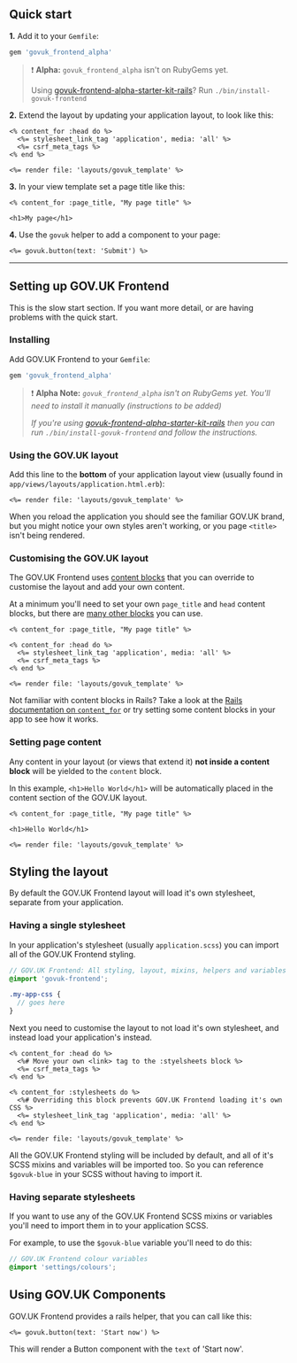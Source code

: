 ## Quick start

**1.** Add it to your `Gemfile`:

```ruby
gem 'govuk_frontend_alpha'
```

> ❗️ __Alpha:__ `govuk_frontend_alpha` isn't on RubyGems yet.
>
> Using [govuk-frontend-alpha-starter-kit-rails](https://github.com/alphagov/govuk-frontend-alpha-starter-kit-rails)? Run `./bin/install-govuk-frontend`

**2.** Extend the layout by updating your application layout, to look like this:

```erb
<% content_for :head do %>
  <%= stylesheet_link_tag 'application', media: 'all' %>
  <%= csrf_meta_tags %>
<% end %>

<%= render file: 'layouts/govuk_template' %>
```

**3.** In your view template set a page title like this:

```erb
<% content_for :page_title, "My page title" %>

<h1>My page</h1>
```

**4.** Use the `govuk` helper to add a component to your page:

```erb
<%= govuk.button(text: 'Submit') %>
```

---

## Setting up GOV.UK Frontend

This is the slow start section. If you want more detail, or are having problems with the quick start.

### Installing

Add GOV.UK Frontend to your `Gemfile`:

```ruby
gem 'govuk_frontend_alpha'
```

> ❗️ __Alpha Note:__ *`govuk_frontend_alpha` isn't on RubyGems yet. You'll need to install it manually (instructions to be added)*
>
> *If you're using [govuk-frontend-alpha-starter-kit-rails](https://github.com/alphagov/govuk-frontend-alpha-starter-kit-rails) then you can run `./bin/install-govuk-frontend` and follow the instructions.*

### Using the GOV.UK layout

Add this line to the **bottom** of your application layout view (usually found in `app/views/layouts/application.html.erb`):

```erb
<%= render file: 'layouts/govuk_template' %>
```

When you reload the application you should see the familiar GOV.UK brand, but you might notice your own styles aren't working, or you page `<title>` isn't being rendered.

### Customising the GOV.UK layout


The GOV.UK Frontend uses [content blocks](http://guides.rubyonrails.org/layouts_and_rendering.html#using-the-content-for-method) that you can override to customise the layout and add your own content.

At a minimum you'll need to set your own `page_title` and `head` content blocks, but there are [many other blocks](docs/template-block.md) you can use.

```erb
<% content_for :page_title, "My page title" %>

<% content_for :head do %>
  <%= stylesheet_link_tag 'application', media: 'all' %>
  <%= csrf_meta_tags %>
<% end %>

<%= render file: 'layouts/govuk_template' %>
```

Not familiar with content blocks in Rails? Take a look at the [Rails documentation on `content_for`](http://guides.rubyonrails.org/layouts_and_rendering.html#using-the-content-for-method) or try setting some content blocks in your app to see how it works.

### Setting page content
Any content in your layout (or views that extend it) **not inside a content block** will be yielded to the `content` block.

In this example, `<h1>Hello World</h1>` will be automatically placed in the content section of the GOV.UK layout.

```erb
<% content_for :page_title, "My page title" %>

<h1>Hello World</h1>

<%= render file: 'layouts/govuk_template' %>
```

## Styling the layout

By default the GOV.UK Frontend layout will load it's own  stylesheet, separate from your application.

### Having a single stylesheet

In your application's stylesheet (usually `application.scss`) you can import all of the GOV.UK Frontend styling.

```scss
// GOV.UK Frontend: All styling, layout, mixins, helpers and variables
@import 'govuk-frontend';

.my-app-css {
  // goes here
}
```

Next you need to customise the layout to not load it's own stylesheet, and instead load your application's instead.

```erb
<% content_for :head do %>
  <%# Move your own <link> tag to the :styelsheets block %>
  <%= csrf_meta_tags %>
<% end %>

<% content_for :stylesheets do %>
  <%# Overriding this block prevents GOV.UK Frontend loading it's own CSS %>
  <%= stylesheet_link_tag 'application', media: 'all' %>
<% end %>

<%= render file: 'layouts/govuk_template' %>
```

All the GOV.UK Frontend styling will be included by default, and all of it's SCSS mixins and variables will be imported too. So you can reference `$govuk-blue` in your SCSS without having to import it.

### Having separate stylesheets

If you want to use any of the GOV.UK Frontend SCSS mixins or variables you'll need to import them in to your application SCSS.

For example, to use the `$govuk-blue` variable you'll need to do this:

```SCSS
// GOV.UK Frontend colour variables
@import 'settings/colours';
```

## Using GOV.UK Components

GOV.UK Frontend provides a rails helper, that you can call like this:

```erb
<%= govuk.button(text: 'Start now') %>
```

This will render a Button component with the `text` of 'Start now'.
